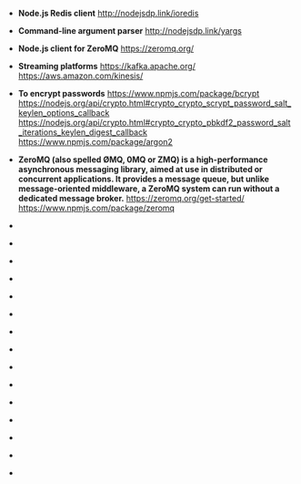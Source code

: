 - <b>Node.js Redis client</b>
http://nodejsdp.link/ioredis

- <b>Command-line argument parser</b>
http://nodejsdp.link/yargs

- <b>Node.js client for ZeroMQ</b>
https://zeromq.org/

- <b>Streaming platforms</b>
https://kafka.apache.org/
https://aws.amazon.com/kinesis/

- <b>To encrypt passwords</b>
https://www.npmjs.com/package/bcrypt
https://nodejs.org/api/crypto.html#crypto_crypto_scrypt_password_salt_keylen_options_callback
https://nodejs.org/api/crypto.html#crypto_crypto_pbkdf2_password_salt_iterations_keylen_digest_callback
https://www.npmjs.com/package/argon2


- <b>ZeroMQ (also spelled ØMQ, 0MQ or ZMQ) is a high-performance asynchronous messaging library, aimed at use in distributed or concurrent applications. It provides a message queue, but unlike message-oriented middleware, a ZeroMQ system can run without a dedicated message broker.</b>
https://zeromq.org/get-started/
https://www.npmjs.com/package/zeromq


- <b></b>
- <b></b>
- <b></b>
- <b></b>
- <b></b>
- <b></b>
- <b></b>
- <b></b>
- <b></b>

- <b></b>
- <b></b>
- <b></b>
- <b></b>
- <b></b>
- <b></b>